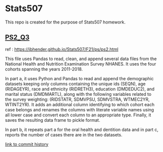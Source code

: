 # Stats507

This repo is created for the purpose of Stats507 homework.

## [PS2_Q3](./PS2_Q3.py)

ref : https://jbhender.github.io/Stats507/F21/ps/ps2.html

This file uses Pandas to read, clean, and append several data files from the National Health and Nutrition Examination Survey NHANES. It uses the four cohorts spanning the years 2011-2018. 

In part a, it uses Python and Pandas to read and append the demographic datasets keeping only columns containing the unique ids (SEQN), age (RIDAGEYR), race and ethnicity (RIDRETH3), education (DMDEDUC2), and marital status (DMDMARTL), along with the following variables related to the survey weighting: (RIDSTATR, SDMVPSU, SDMVSTRA, WTMEC2YR, WTINT2YR). It adds an additional column identifying to which cohort each case belongs and renames the columns with literate variable names using all lower case and convert each column to an appropriate type. Finally, it saves the resulting data frame to pickle format.

In part b, it repeats part a for the oral health and dentition data and in part c, reports the number of cases there are in the two datasets.


[link to commit history](https://github.com/Katrina9805/Stats507/commits/main)


